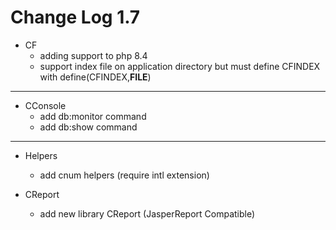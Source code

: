 # Change Log 1.7


- CF
  - adding support to php 8.4
  - support index file on application directory but must define CFINDEX with define(CFINDEX,__FILE__)
---
- CConsole
  - add db:monitor command
  - add db:show command
---
- Helpers
  - add cnum helpers (require intl extension)

- CReport
  - add new library CReport (JasperReport Compatible)
